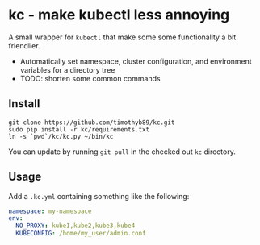 kc - make kubectl less annoying
===============================

A small wrapper for `kubectl` that make some some functionality a bit
friendlier.

 * Automatically set namespace, cluster configuration, and environment variables
   for a directory tree
 * TODO: shorten some common commands

Install
-------

    git clone https://github.com/timothyb89/kc.git
    sudo pip install -r kc/requirements.txt
    ln -s `pwd`/kc/kc.py ~/bin/kc

You can update by running `git pull` in the checked out `kc` directory.

Usage
-----
Add a `.kc.yml` containing something like the following:

```yaml
namespace: my-namespace
env:
  NO_PROXY: kube1,kube2,kube3,kube4
  KUBECONFIG: /home/my_user/admin.conf
```
